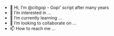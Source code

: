 - 👋 Hi, I’m @citigop  - Gopi' script after many years
- 👀 I’m interested in ...
- 🌱 I’m currently learning ...
- 💞️ I’m looking to collaborate on ...
- 📫 How to reach me ...

<!---
citigop/citigop is a ✨ special ✨ repository because its `README.md` (this file) appears on your GitHub profile.
You can click the Preview link to take a look at your changes.
--->
